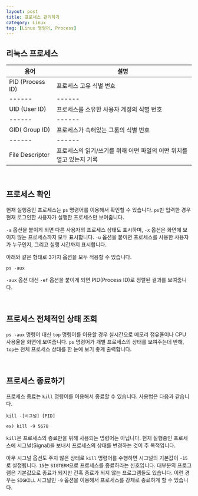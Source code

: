 ```yaml
---
layout: post
title: 프로세스 관리하기
category: Linux
tag: [Linux 명령어, Process]
---
```



## 리눅스 프로세스

용어 | 설명
------ | ------
PID (Process ID)  | 프로세스 고유 식별 번호  
------ | ------
UID (User ID) | 프로세스를 소유한 사용자 계정의 식별 번호
------ | ------
GID( Group ID) | 프로세스가 속해있는 그룹의 식별 번호
------ | ------
File Descriptor | 프로세스의 읽기/쓰기를 위해 어떤 파일의 어떤 위치를 열고 있는지 기록


<br>

## 프로세스 확인
현재 실행중인 프로세스는 `ps` 명령어를 이용해서 확인할 수 있습니다.
`ps`만 입력한 경우 현재 로그인한 사용자가 실행한 프로세스만 보여줍니다.

`-a` 옵션을 붙이게 되면 다른 사용자의 프로세스 상태도 표시하며, `-x` 옵션은
화면에 보이지 않는 프로세스까지 모두 표시합니다. `-u` 옵션을 붙이면 프로세스를
사용한 사용자가 누구인지, 그리고 실행 시간까지 표시합니다.

아래와 같은 형태로 3가지 옵션을 모두 적용할 수 있습니다.
~~~
ps -aux
~~~

`-aux` 옵션 대신 `-ef` 옵션을 붙이게 되면 PID(Process ID)로 정렬된 결과를 보여줍니다.

<br>

## 프로세스 전체적인 상태 조회
`ps -aux` 명령어 대신 `top` 명령어를 이용할 경우 실시간으로 메모리 점유율이나 CPU 사용율을
화면에 보여줍니다. `ps` 명령어가 개별 프로세스의 상태를 보여주는데 반해, `top`는
전체 프로세스 상태를 한 눈에 보기 좋게 출력합니다.


<br>

## 프로세스 종료하기
프로세스 종료는 `kill` 명령어를 이용해서 종료할 수 있습니다. 사용법은 다음과 같습니다.

~~~
kill -[시그널] [PID]

ex) kill -9 5678
~~~

`kill`은 프로세스의 종료만을 위해 사용되는 명령어는 아닙니다. 현재 실행중인 프로세스에
시그널(Signal)을 보내서 프로세스의 상태를 변경하는 것이 주 목적입니다.

아무 시그널 옵션도 주지 않은 상태로 `kill` 명령어를 수행하면 시그널의 기본값이 `-15`로 설정됩니다.
`15`는 `SIGTERM`으로 프로세스를 종료하라는 신호입니다. 대부분의 프로그램은 기본값으로
종료가 되지만 간혹 종료가 되지 않는 프로그램들도 있습니다. 이런 경우는 `SIGKILL` 시그널인
`-9` 옵션을 이용해서 프로세스를 강제로 종료하게 할 수 있습니다.
